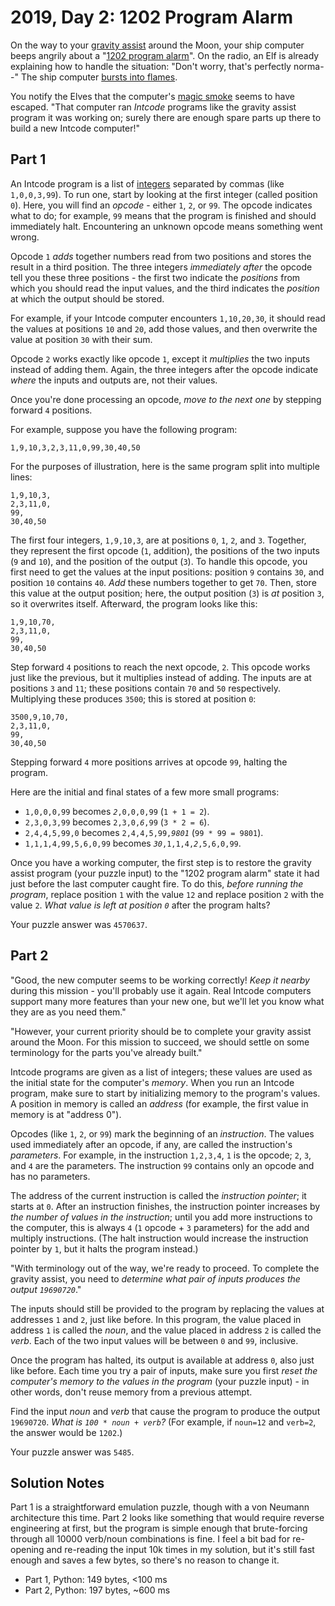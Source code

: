 # 2019, Day 2: 1202 Program Alarm

On the way to your [gravity assist](https://en.wikipedia.org/wiki/Gravity_assist) around the Moon, your ship computer beeps angrily about a "[1202 program alarm](https://www.hq.nasa.gov/alsj/a11/a11.landing.html#1023832)". On the radio, an Elf is already explaining how to handle the situation: "Don't worry, that's perfectly norma--" The ship computer [bursts into flames](https://en.wikipedia.org/wiki/Halt_and_Catch_Fire).

You notify the Elves that the computer's [magic smoke](https://en.wikipedia.org/wiki/Magic_smoke) seems to have escaped. "That computer ran _Intcode_ programs like the gravity assist program it was working on; surely there are enough spare parts up there to build a new Intcode computer!"

## Part 1

An Intcode program is a list of [integers](https://en.wikipedia.org/wiki/Integer) separated by commas (like `1,0,0,3,99`). To run one, start by looking at the first integer (called position `0`). Here, you will find an _opcode_ - either `1`, `2`, or `99`. The opcode indicates what to do; for example, `99` means that the program is finished and should immediately halt. Encountering an unknown opcode means something went wrong.

Opcode `1` _adds_ together numbers read from two positions and stores the result in a third position. The three integers _immediately after_ the opcode tell you these three positions - the first two indicate the _positions_ from which you should read the input values, and the third indicates the _position_ at which the output should be stored.

For example, if your Intcode computer encounters `1,10,20,30`, it should read the values at positions `10` and `20`, add those values, and then overwrite the value at position `30` with their sum.

Opcode `2` works exactly like opcode `1`, except it _multiplies_ the two inputs instead of adding them. Again, the three integers after the opcode indicate _where_ the inputs and outputs are, not their values.

Once you're done processing an opcode, _move to the next one_ by stepping forward `4` positions.

For example, suppose you have the following program:

    1,9,10,3,2,3,11,0,99,30,40,50

For the purposes of illustration, here is the same program split into multiple lines:

    1,9,10,3,
    2,3,11,0,
    99,
    30,40,50
    

The first four integers, `1,9,10,3`, are at positions `0`, `1`, `2`, and `3`. Together, they represent the first opcode (`1`, addition), the positions of the two inputs (`9` and `10`), and the position of the output (`3`). To handle this opcode, you first need to get the values at the input positions: position `9` contains `30`, and position `10` contains `40`. _Add_ these numbers together to get `70`. Then, store this value at the output position; here, the output position (`3`) is _at_ position `3`, so it overwrites itself. Afterward, the program looks like this:

    1,9,10,70,
    2,3,11,0,
    99,
    30,40,50
    

Step forward `4` positions to reach the next opcode, `2`. This opcode works just like the previous, but it multiplies instead of adding. The inputs are at positions `3` and `11`; these positions contain `70` and `50` respectively. Multiplying these produces `3500`; this is stored at position `0`:

    3500,9,10,70,
    2,3,11,0,
    99,
    30,40,50
    

Stepping forward `4` more positions arrives at opcode `99`, halting the program.

Here are the initial and final states of a few more small programs:

*   `1,0,0,0,99` becomes _`2`_`,0,0,0,99` (`1 + 1 = 2`).
*   `2,3,0,3,99` becomes `2,3,0,`_`6`_`,99` (`3 * 2 = 6`).
*   `2,4,4,5,99,0` becomes `2,4,4,5,99,`_`9801`_ (`99 * 99 = 9801`).
*   `1,1,1,4,99,5,6,0,99` becomes _`30`_`,1,1,4,`_`2`_`,5,6,0,99`.

Once you have a working computer, the first step is to restore the gravity assist program (your puzzle input) to the "1202 program alarm" state it had just before the last computer caught fire. To do this, _before running the program_, replace position `1` with the value `12` and replace position `2` with the value `2`. _What value is left at position `0`_ after the program halts?

Your puzzle answer was `4570637`.

## Part 2

"Good, the new computer seems to be working correctly! _Keep it nearby_ during this mission - you'll probably use it again. Real Intcode computers support many more features than your new one, but we'll let you know what they are as you need them."

"However, your current priority should be to complete your gravity assist around the Moon. For this mission to succeed, we should settle on some terminology for the parts you've already built."

Intcode programs are given as a list of integers; these values are used as the initial state for the computer's _memory_. When you run an Intcode program, make sure to start by initializing memory to the program's values. A position in memory is called an _address_ (for example, the first value in memory is at "address 0").

Opcodes (like `1`, `2`, or `99`) mark the beginning of an _instruction_. The values used immediately after an opcode, if any, are called the instruction's _parameters_. For example, in the instruction `1,2,3,4`, `1` is the opcode; `2`, `3`, and `4` are the parameters. The instruction `99` contains only an opcode and has no parameters.

The address of the current instruction is called the _instruction pointer_; it starts at `0`. After an instruction finishes, the instruction pointer increases by _the number of values in the instruction_; until you add more instructions to the computer, this is always `4` (`1` opcode + `3` parameters) for the add and multiply instructions. (The halt instruction would increase the instruction pointer by `1`, but it halts the program instead.)

"With terminology out of the way, we're ready to proceed. To complete the gravity assist, you need to _determine what pair of inputs produces the output `19690720`_."

The inputs should still be provided to the program by replacing the values at addresses `1` and `2`, just like before. In this program, the value placed in address `1` is called the _noun_, and the value placed in address `2` is called the _verb_. Each of the two input values will be between `0` and `99`, inclusive.

Once the program has halted, its output is available at address `0`, also just like before. Each time you try a pair of inputs, make sure you first _reset the computer's memory to the values in the program_ (your puzzle input) - in other words, don't reuse memory from a previous attempt.

Find the input _noun_ and _verb_ that cause the program to produce the output `19690720`. _What is `100 * noun + verb`?_ (For example, if `noun=12` and `verb=2`, the answer would be `1202`.)

Your puzzle answer was `5485`.


## Solution Notes

Part 1 is a straightforward emulation puzzle, though with a von Neumann architecture this time. Part 2 looks like something that would require reverse engineering at first, but the program is simple enough that brute-forcing through all 10000 verb/noun combinations is fine. I feel a bit bad for re-opening and re-reading the input 10k times in my solution, but it's still fast enough and saves a few bytes, so there's no reason to change it.

* Part 1, Python: 149 bytes, <100 ms
* Part 2, Python: 197 bytes, ~600 ms

